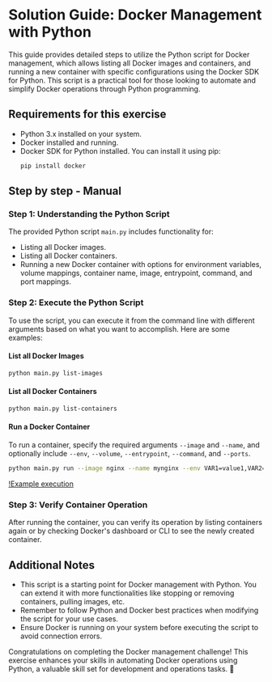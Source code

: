 # Solution Guide: Docker Management with Python

This guide provides detailed steps to utilize the Python script for Docker management, which allows listing all Docker images and containers, and running a new container with specific configurations using the Docker SDK for Python. This script is a practical tool for those looking to automate and simplify Docker operations through Python programming.

## Requirements for this exercise

- Python 3.x installed on your system.
- Docker installed and running.
- Docker SDK for Python installed. You can install it using pip:
  ```bash
  pip install docker
  ```

## Step by step - Manual

### Step 1: Understanding the Python Script

The provided Python script `main.py` includes functionality for:
- Listing all Docker images.
- Listing all Docker containers.
- Running a new Docker container with options for environment variables, volume mappings, container name, image, entrypoint, command, and port mappings.

### Step 2: Execute the Python Script

To use the script, you can execute it from the command line with different arguments based on what you want to accomplish. Here are some examples:

#### List all Docker Images

```bash
python main.py list-images
```

#### List all Docker Containers

```bash
python main.py list-containers
```

#### Run a Docker Container

To run a container, specify the required arguments `--image` and `--name`, and optionally include `--env`, `--volume`, `--entrypoint`, `--command`, and `--ports`.

```bash
python main.py run --image nginx --name mynginx --env VAR1=value1,VAR2=value2 --volume /host/path:/container/path --entrypoint "/entrypoint.sh" --command "nginx -g 'daemon off;'" --ports 80:80
```

[!Example execution](../img/cli-usage.png)

### Step 3: Verify Container Operation

After running the container, you can verify its operation by listing containers again or by checking Docker's dashboard or CLI to see the newly created container.

## Additional Notes

- This script is a starting point for Docker management with Python. You can extend it with more functionalities like stopping or removing containers, pulling images, etc.
- Remember to follow Python and Docker best practices when modifying the script for your use cases.
- Ensure Docker is running on your system before executing the script to avoid connection errors.

Congratulations on completing the Docker management challenge! This exercise enhances your skills in automating Docker operations using Python, a valuable skill set for development and operations tasks. 🚀